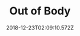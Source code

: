 ---
title: Out of Body
artist: Dance With the Dead
date: 2018-12-23T02:09:10.572Z
cover: /upload/a0650005973_16.jpg
styles:
  - Synthwave
  - Metal
links:
  spotify: https://play.spotify.com/album/0q4NNa4HObPsqloh6dwVXl
  youtube: https://music.youtube.com/watch?v=8EGYVS7jUn8
  applemusic: https://itunes.apple.com/us/album/out-of-body/735505142?uo=4
  soundcloud: ""
  bandcamp: https://dancewiththedead.bandcamp.com/album/out-of-body
  deezer: https://www.deezer.com/album/7089510
---